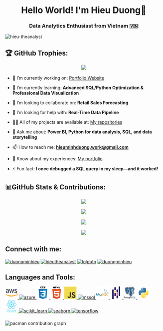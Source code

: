 <h1 align="center">Hello World! I'm Hieu Duong👋</h1>
<h3 align="center">Data Analytics Enthusiast from Vietnam 🇻🇳</h3>

<p align="left"> <img src="https://komarev.com/ghpvc/?username=hieu-theanalyst&label=Profile%20views&color=0e75b6&style=flat" alt="hieu-theanalyst" /> </p>

## 🏆 GitHub Trophies:

<div align="center">
  <img src="https://github-profile-trophy.vercel.app/?username=HieuTheAnalyst&theme=radical&no-frame=false&no-bg=false&margin-w=4" />
</div>

- 🔭 I’m currently working on: [Portfolio Website](https://hieutheanalyst.netlify.app/)

- 🌱 I’m currently learning: **Advanced SQL/Python Optimization & Professional Data Visualization**

- 👯 I’m looking to collaborate on: **Retail Sales Forecasting**

- 🤝 I’m looking for help with: **Real-Time Data Pipeline**

- 👨‍💻 All of my projects are available at: [My repositories](https://github.com/hieu-theanalyst?tab=repositories)

- 💬 Ask me about: **Power BI, Python for data analysis, SQL, and data storytelling**

- 📫 How to reach me: **hieuminhduong.work@gmail.com**

- 📄 Know about my experiences: [My portfolio](https://hieutheanalyst.netlify.app/resume)

- ⚡ Fun fact: **I once debugged a SQL query in my sleep—and it worked!**

## 📊GitHub Stats & Contributions:

<div align="center">

  <img src="https://github-readme-stats.vercel.app/api?username=HieuTheAnalyst&theme=radical&hide_border=false&include_all_commits=true&count_private=true" /><br/>

  <img src="https://nirzak-streak-stats.vercel.app/?user=HieuTheAnalyst&theme=radical&hide_border=false" /><br/>

  <img src="https://github-readme-stats.vercel.app/api/top-langs/?username=HieuTheAnalyst&theme=radical&hide_border=false&include_all_commits=true&count_private=true&layout=compact" /><br/>

  <img src="https://github-contributor-stats.vercel.app/api?username=HieuTheAnalyst&limit=5&theme=radical&combine_all_yearly_contributions=true" />

</div>

## Connect with me:
<p align="left">
<a href="https://twitter.com/duonqminhieu" target="blank"><img align="center" src="https://raw.githubusercontent.com/rahuldkjain/github-profile-readme-generator/master/src/images/icons/Social/twitter.svg" alt="duonqminhieu" height="30" width="40" /></a>
<a href="https://linkedin.com/in/hieutheanalyst" target="blank"><img align="center" src="https://raw.githubusercontent.com/rahuldkjain/github-profile-readme-generator/master/src/images/icons/Social/linked-in-alt.svg" alt="hieutheanalyst" height="30" width="40" /></a>
<a href="https://fb.com/lolpbtn" target="blank"><img align="center" src="https://raw.githubusercontent.com/rahuldkjain/github-profile-readme-generator/master/src/images/icons/Social/facebook.svg" alt="lolpbtn" height="30" width="40" /></a>
<a href="https://instagram.com/duonqminhieu" target="blank"><img align="center" src="https://raw.githubusercontent.com/rahuldkjain/github-profile-readme-generator/master/src/images/icons/Social/instagram.svg" alt="duonqminhieu" height="30" width="40" /></a>
</p>

## Languages and Tools:
<p align="left"> <a href="https://aws.amazon.com" target="_blank" rel="noreferrer"> <img src="https://raw.githubusercontent.com/devicons/devicon/master/icons/amazonwebservices/amazonwebservices-original-wordmark.svg" alt="aws" width="40" height="40"/> </a> <a href="https://azure.microsoft.com/en-in/" target="_blank" rel="noreferrer"> <img src="https://www.vectorlogo.zone/logos/microsoft_azure/microsoft_azure-icon.svg" alt="azure" width="40" height="40"/> </a> <a href="https://www.w3schools.com/css/" target="_blank" rel="noreferrer"> <img src="https://raw.githubusercontent.com/devicons/devicon/master/icons/css3/css3-original-wordmark.svg" alt="css3" width="40" height="40"/> </a> <a href="https://www.w3.org/html/" target="_blank" rel="noreferrer"> <img src="https://raw.githubusercontent.com/devicons/devicon/master/icons/html5/html5-original-wordmark.svg" alt="html5" width="40" height="40"/> </a> <a href="https://developer.mozilla.org/en-US/docs/Web/JavaScript" target="_blank" rel="noreferrer"> <img src="https://raw.githubusercontent.com/devicons/devicon/master/icons/javascript/javascript-original.svg" alt="javascript" width="40" height="40"/> </a> <a href="https://www.microsoft.com/en-us/sql-server" target="_blank" rel="noreferrer"> <img src="https://www.svgrepo.com/show/303229/microsoft-sql-server-logo.svg" alt="mssql" width="40" height="40"/> </a> <a href="https://www.mysql.com/" target="_blank" rel="noreferrer"> <img src="https://raw.githubusercontent.com/devicons/devicon/master/icons/mysql/mysql-original-wordmark.svg" alt="mysql" width="40" height="40"/> </a> <a href="https://pandas.pydata.org/" target="_blank" rel="noreferrer"> <img src="https://raw.githubusercontent.com/devicons/devicon/2ae2a900d2f041da66e950e4d48052658d850630/icons/pandas/pandas-original.svg" alt="pandas" width="40" height="40"/> </a> <a href="https://www.postgresql.org" target="_blank" rel="noreferrer"> <img src="https://raw.githubusercontent.com/devicons/devicon/master/icons/postgresql/postgresql-original-wordmark.svg" alt="postgresql" width="40" height="40"/> </a> <a href="https://www.python.org" target="_blank" rel="noreferrer"> <img src="https://raw.githubusercontent.com/devicons/devicon/master/icons/python/python-original.svg" alt="python" width="40" height="40"/> </a> <a href="https://reactjs.org/" target="_blank" rel="noreferrer"> <img src="https://raw.githubusercontent.com/devicons/devicon/master/icons/react/react-original-wordmark.svg" alt="react" width="40" height="40"/> </a> <a href="https://scikit-learn.org/" target="_blank" rel="noreferrer"> <img src="https://upload.wikimedia.org/wikipedia/commons/0/05/Scikit_learn_logo_small.svg" alt="scikit_learn" width="40" height="40"/> </a> <a href="https://seaborn.pydata.org/" target="_blank" rel="noreferrer"> <img src="https://seaborn.pydata.org/_images/logo-mark-lightbg.svg" alt="seaborn" width="40" height="40"/> </a> <a href="https://www.tensorflow.org" target="_blank" rel="noreferrer"> <img src="https://www.vectorlogo.zone/logos/tensorflow/tensorflow-icon.svg" alt="tensorflow" width="40" height="40"/> </a> </p>




###

<picture>
  <source media="(prefers-color-scheme: dark)" srcset="https://raw.githubusercontent.com/maurodesouza/maurodesouza/output/pacman-contribution-graph-dark.svg">
  <source media="(prefers-color-scheme: light)" srcset="https://raw.githubusercontent.com/maurodesouza/maurodesouza/output/pacman-contribution-graph.svg">
  <img alt="pacman contribution graph" src="https://raw.githubusercontent.com/maurodesouza/maurodesouza/output/pacman-contribution-graph.svg">
</picture>

